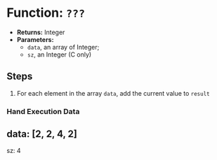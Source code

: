 # Function: `???`

- __Returns:__ Integer
- __Parameters:__
  - `data`, an array of Integer;
  - `sz`, an Integer (C only)


## Steps

1. For each element in the array `data`, add the current value to `result`

### Hand Execution Data

  data: [2, 2, 4, 2]
---
  sz: 4
